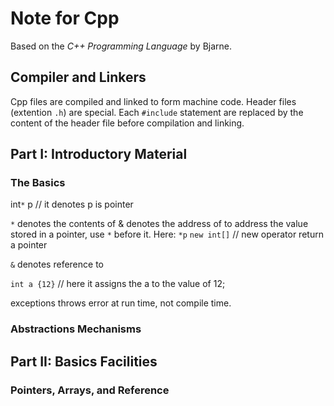 # Note for Cpp 
Based on the *C++ Programming Language* by Bjarne.

## Compiler and Linkers
Cpp files are compiled and linked to form machine code.
Header files (extention `.h`) are special. Each	`#include` statement are replaced by the content of the header file before compilation and linking. 

## Part I: Introductory Material

### The Basics

int`*` p // it denotes p is pointer 

`*` denotes the contents of
& denotes the address of 
to address the value stored in a pointer, use `*` before it. Here: `*p`
`new int[]` // new operator return a pointer

`&` denotes reference to

`int a {12}` // here it assigns the a to the value of 12;

exceptions throws error at run time, not compile time.

### Abstractions Mechanisms

## Part II: Basics Facilities

### Pointers, Arrays, and Reference
